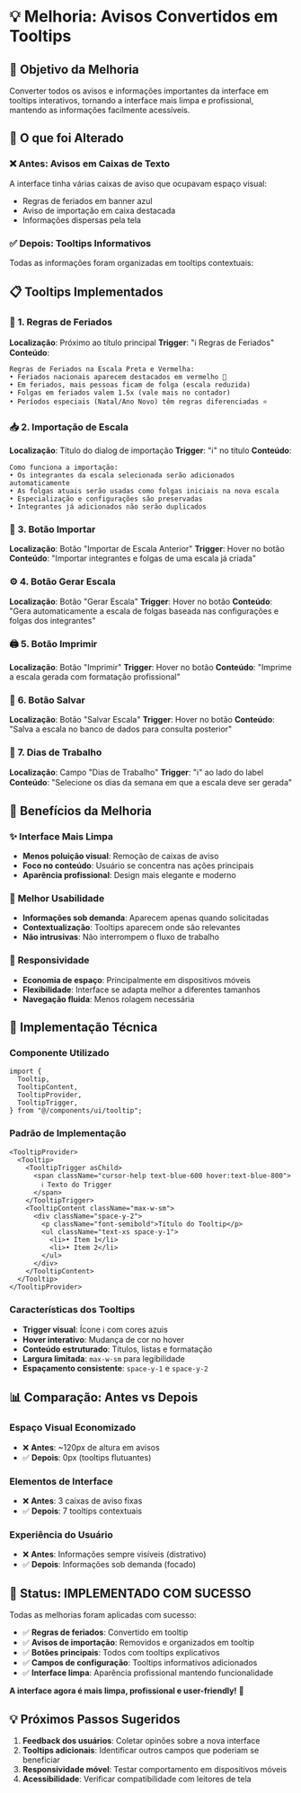 # 💡 Melhoria: Avisos Convertidos em Tooltips

## 🎯 **Objetivo da Melhoria**

Converter todos os avisos e informações importantes da interface em tooltips interativos, tornando a interface mais limpa e profissional, mantendo as informações facilmente acessíveis.

## 🔄 **O que foi Alterado**

### ❌ **Antes: Avisos em Caixas de Texto**

A interface tinha várias caixas de aviso que ocupavam espaço visual:

- Regras de feriados em banner azul
- Aviso de importação em caixa destacada
- Informações dispersas pela tela

### ✅ **Depois: Tooltips Informativos**

Todas as informações foram organizadas em tooltips contextuais:

## 📋 **Tooltips Implementados**

### 🎄 **1. Regras de Feriados**

**Localização**: Próximo ao título principal
**Trigger**: "ℹ️ Regras de Feriados"
**Conteúdo**:

```
Regras de Feriados na Escala Preta e Vermelha:
• Feriados nacionais aparecem destacados em vermelho 🎄
• Em feriados, mais pessoas ficam de folga (escala reduzida)
• Folgas em feriados valem 1.5x (vale mais no contador)
• Períodos especiais (Natal/Ano Novo) têm regras diferenciadas ⭐
```

### 📥 **2. Importação de Escala**

**Localização**: Título do dialog de importação
**Trigger**: "ℹ️" no título
**Conteúdo**:

```
Como funciona a importação:
• Os integrantes da escala selecionada serão adicionados automaticamente
• As folgas atuais serão usadas como folgas iniciais na nova escala
• Especialização e configurações são preservadas
• Integrantes já adicionados não serão duplicados
```

### 🔽 **3. Botão Importar**

**Localização**: Botão "Importar de Escala Anterior"
**Trigger**: Hover no botão
**Conteúdo**: "Importar integrantes e folgas de uma escala já criada"

### ⚙️ **4. Botão Gerar Escala**

**Localização**: Botão "Gerar Escala"
**Trigger**: Hover no botão
**Conteúdo**: "Gera automaticamente a escala de folgas baseada nas configurações e folgas dos integrantes"

### 🖨️ **5. Botão Imprimir**

**Localização**: Botão "Imprimir"
**Trigger**: Hover no botão
**Conteúdo**: "Imprime a escala gerada com formatação profissional"

### 💾 **6. Botão Salvar**

**Localização**: Botão "Salvar Escala"
**Trigger**: Hover no botão
**Conteúdo**: "Salva a escala no banco de dados para consulta posterior"

### 📅 **7. Dias de Trabalho**

**Localização**: Campo "Dias de Trabalho"
**Trigger**: "ℹ️" ao lado do label
**Conteúdo**: "Selecione os dias da semana em que a escala deve ser gerada"

## 🎨 **Benefícios da Melhoria**

### ✨ **Interface Mais Limpa**

- **Menos poluição visual**: Remoção de caixas de aviso
- **Foco no conteúdo**: Usuário se concentra nas ações principais
- **Aparência profissional**: Design mais elegante e moderno

### 🎯 **Melhor Usabilidade**

- **Informações sob demanda**: Aparecem apenas quando solicitadas
- **Contextualização**: Tooltips aparecem onde são relevantes
- **Não intrusivas**: Não interrompem o fluxo de trabalho

### 📱 **Responsividade**

- **Economia de espaço**: Principalmente em dispositivos móveis
- **Flexibilidade**: Interface se adapta melhor a diferentes tamanhos
- **Navegação fluida**: Menos rolagem necessária

## 🔧 **Implementação Técnica**

### **Componente Utilizado**

```tsx
import {
  Tooltip,
  TooltipContent,
  TooltipProvider,
  TooltipTrigger,
} from "@/components/ui/tooltip";
```

### **Padrão de Implementação**

```tsx
<TooltipProvider>
  <Tooltip>
    <TooltipTrigger asChild>
      <span className="cursor-help text-blue-600 hover:text-blue-800">
        ℹ️ Texto do Trigger
      </span>
    </TooltipTrigger>
    <TooltipContent className="max-w-sm">
      <div className="space-y-2">
        <p className="font-semibold">Título do Tooltip</p>
        <ul className="text-xs space-y-1">
          <li>• Item 1</li>
          <li>• Item 2</li>
        </ul>
      </div>
    </TooltipContent>
  </Tooltip>
</TooltipProvider>
```

### **Características dos Tooltips**

- **Trigger visual**: Ícone ℹ️ com cores azuis
- **Hover interativo**: Mudança de cor no hover
- **Conteúdo estruturado**: Títulos, listas e formatação
- **Largura limitada**: `max-w-sm` para legibilidade
- **Espaçamento consistente**: `space-y-1` e `space-y-2`

## 📊 **Comparação: Antes vs Depois**

### **Espaço Visual Economizado**

- ❌ **Antes**: ~120px de altura em avisos
- ✅ **Depois**: 0px (tooltips flutuantes)

### **Elementos de Interface**

- ❌ **Antes**: 3 caixas de aviso fixas
- ✅ **Depois**: 7 tooltips contextuais

### **Experiência do Usuário**

- ❌ **Antes**: Informações sempre visíveis (distrativo)
- ✅ **Depois**: Informações sob demanda (focado)

## 🚀 **Status: IMPLEMENTADO COM SUCESSO**

Todas as melhorias foram aplicadas com sucesso:

- ✅ **Regras de feriados**: Convertido em tooltip
- ✅ **Avisos de importação**: Removidos e organizados em tooltip
- ✅ **Botões principais**: Todos com tooltips explicativos
- ✅ **Campos de configuração**: Tooltips informativos adicionados
- ✅ **Interface limpa**: Aparência profissional mantendo funcionalidade

**A interface agora é mais limpa, profissional e user-friendly!** 🎯

## 💡 **Próximos Passos Sugeridos**

1. **Feedback dos usuários**: Coletar opinões sobre a nova interface
2. **Tooltips adicionais**: Identificar outros campos que poderiam se beneficiar
3. **Responsividade móvel**: Testar comportamento em dispositivos móveis
4. **Acessibilidade**: Verificar compatibilidade com leitores de tela
